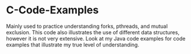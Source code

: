 # C-Code-Examples
Mainly used to practice understanding forks, pthreads, and mutual exclusion. 
This code also illustrates the use of different data structures, however it is not very extensive.
Look at my Java code examples for code examples that illustrate my true level of understanding.
